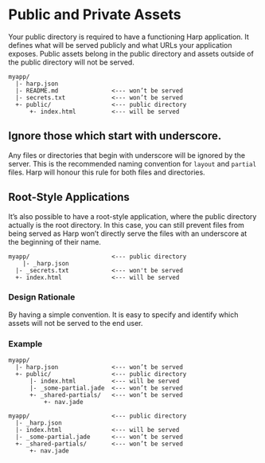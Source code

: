 # Public and Private Assets

Your public directory is required to have a functioning Harp application. It defines what will be served publicly and what URLs your application exposes. Public assets belong in the public directory and assets outside of the public directory will not be served.

```
myapp/
  |- harp.json
  |- README.md               <--- won’t be served
  |- secrets.txt             <--- won’t be served
  +- public/                 <--- public directory
      +- index.html          <--- will be served
```

## Ignore those which start with underscore.

Any files or directories that begin with underscore will be ignored by the server. This is the recommended naming convention for `layout` and `partial` files. Harp will honour this rule for both files and directories.

## Root-Style Applications

It’s also possible to have a root-style application, where the public directory actually is the root directory. In this case, you can still prevent files from being served as Harp won’t directly serve the files with an underscore at the beginning of their name.

```
myapp/                       <--- public directory
	|- _harp.json
  |- _secrets.txt            <--- won't be served
  +- index.html              <--- will be served
```

### Design Rationale

By having a simple convention. It is easy to specify and identify which assets will not be served to the end user.

### Example

```
myapp/
  |- harp.json               <--- won’t be served
  +- public/                 <--- public directory
      |- index.html          <--- will be served
      |- _some-partial.jade  <--- won’t be served
      +- _shared-partials/   <--- won’t be served
          +- nav.jade
```

```
myapp/                       <--- public directory
  |- _harp.json
  |- index.html              <--- will be served
  |- _some-partial.jade      <--- won’t be served
  +- _shared-partials/       <--- won’t be served
      +- nav.jade
```
